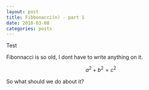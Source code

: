 ```yaml
---
layout: post
title: Fibbonacci(n) - part 1
date: 2018-03-08
categories: posts
---
```


Test

Fibonnacci is so old, I dont have to write anything on it.

$$a^2 + b^2 = c^2$$

So what should we do about it?
